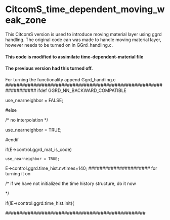 # CitcomS_time_dependent_moving_weak_zone
This CitcomS version is used to introduce moving material layer using ggrd handling. The original code can was made to handle moving material layer, however needs to be turned on in GGrd_handling.c.

#### This code is modified to assimilate time-dependent-material file
#### The previous version had this turned off.

For turning the functionality append Ggrd_handling.c
###################################################################
ifdef GGRD_NN_BACKWARD_COMPATIBLE

  use_nearneighbor = FALSE;
  
#else

  /* no interpolation */
  
  use_nearneighbor = TRUE;
  
#endif

  if(E->control.ggrd_mat_is_code)
  
    use_nearneighbor = TRUE;
    
    
E->control.ggrd.time_hist.nvtimes=140; ###################### for turning it on

  /*
     if we have not initialized the time history structure, do it now
     
  */
  
  if(!E->control.ggrd.time_hist.init){
  
  ##################################################
